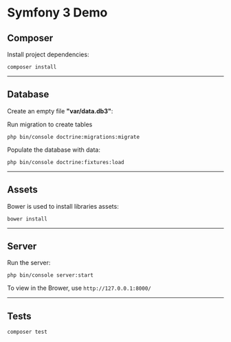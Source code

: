 Symfony 3 Demo
========================

Composer
--------------

Install project dependencies:

```
composer install
```

---

Database
--------------

Create an empty file **"var/data.db3"**:

Run migration to create tables

```
php bin/console doctrine:migrations:migrate
```

Populate the database with data:

```
php bin/console doctrine:fixtures:load
```

---

Assets
--------------

Bower is used to install libraries assets:

```
bower install
```

---

Server
--------------

Run the server:

```
php bin/console server:start
```

To view in the Brower, use `http://127.0.0.1:8000/`

---

Tests
--------------

```
composer test
```
